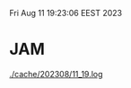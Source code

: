 Fri Aug 11 19:23:06 EEST 2023
# JAM
<a href='./cache/202308/11_19.log'>./cache/202308/11_19.log</a>
